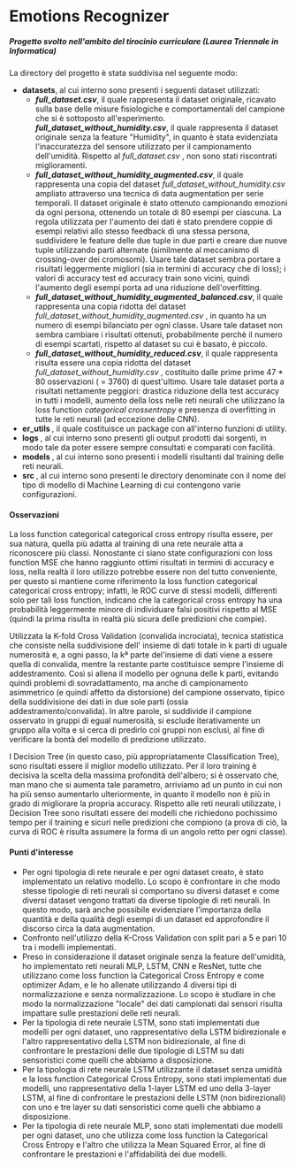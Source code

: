 <h1>
    Emotions Recognizer
</h1>

<h5>
    Progetto svolto nell'ambito del tirocinio curriculare <i>(Laurea Triennale in Informatica)</i>
</h5>


<p>

La directory del progetto è stata suddivisa nel seguente modo:

</p>

<ul>
	<li>
		<b>datasets</b>, al cui interno sono presenti i seguenti dataset utilizzati:
		<ul>
			<li>
				<i><b>full_dataset.csv</b></i>, il quale rappresenta il dataset originale, ricavato sulla base delle misure fisiologiche e comportamentali del campione che si è sottoposto all'esperimento.
			</li>
				<i><b>full_dataset_without_humidity.csv</b></i>, il quale rappresenta il dataset originale senza la feature "Humidity", in quanto è stata evidenziata l'inaccuratezza del sensore utilizzato per il campionamento dell'umidità. Rispetto al <i> full_dataset.csv </i>, non sono stati riscontrati miglioramenti.			
			<li>
				<i><b>full_dataset_without_humidity_augmented.csv</b></i>, il quale rappresenta una copia del dataset <i> full_dataset_without_humidity.csv </i> ampliato attraverso una tecnica di data augmentation per serie temporali. Il dataset originale è stato ottenuto campionando emozioni da ogni persona, ottenendo un totale di 80 esempi per ciascuna. La regola utilizzata per l'aumento dei dati è stato prendere coppie di esempi relativi allo stesso feedback di una stessa persona, suddividere le feature delle due tuple in due parti e creare due nuove tuple utilizzando parti alternate (similmente al meccanismo di crossing-over dei cromosomi). Usare tale dataset sembra portare a risultati leggermente migliori (sia in termini di accuracy che di loss); i valori di accuracy test ed accuracy train sono vicini, quindi l'aumento degli esempi porta ad una riduzione dell'overfitting.
			</li>
			<li>
				<i><b>full_dataset_without_humidity_augmented_balanced.csv</b></i>, il quale rappresenta una copia ridotta del dataset <i> full_dataset_without_humidity_augmented.csv </i>, in quanto ha un numero di esempi bilanciato per ogni classe. Usare tale dataset non sembra cambiare i risultati ottenuti, probabilmente perchè il numero di esempi scartati, rispetto al dataset su cui è basato, è piccolo.
			</li>
			<li>
				<i><b>full_dataset_without_humidity_reduced.csv</b></i>, il quale rappresenta risulta essere una copia ridotta del dataset <i> full_dataset_without_humidity.csv </i>, costituito dalle prime prime 47 * 80 osservazioni ( = 3760) di quest'ultimo. Usare tale dataset porta a risultati nettamente peggiori: drastica riduzione della test accuracy in tutti i modelli, aumento della loss nelle reti neurali che utilizzano la loss function <i> categorical crossentropy </i> e presenza di overfitting in tutte le reti neurali (ad eccezione delle CNN).
			</li>
		</ul>		
	</li>
	<li>
		<b> er_utils </b>, il quale costituisce un package con all'interno funzioni di utility.	
	</li>
	<li>
		<b> logs </b>, al cui interno sono presenti gli output prodotti dai sorgenti, in modo tale da poter essere sempre consultati e comparati con facilità.	
	</li>
	<li>
		<b> models </b>, al cui interno sono presenti i modelli risultanti dal training delle reti neurali.	
	</li>
	<li>
		<b> src </b>, al cui interno sono presenti le directory denominate con il nome del tipo di modello di Machine Learning di cui contengono varie configurazioni.
	</li>
</ul>

<h4>
    Osservazioni
</h4>

<p>
La loss function categorical categorical cross entropy risulta essere, per sua natura, quella più adatta al training di una rete neurale atta a riconoscere più classi. Nonostante ci siano state configurazioni con loss function MSE che hanno raggiunto ottimi risultati in termini di accuracy e loss, nella realtà il loro utilizzo potrebbe essere non del tutto conveniente, per questo si mantiene come riferimento la loss function categorical categorical cross entropy; infatti, le ROC curve  di stessi modelli, differenti solo per tali loss function, indicano che la categorical cross entropy ha una probabilità leggermente minore di individuare falsi positivi rispetto al MSE (quindi la prima risulta in realtà più sicura delle predizioni che compie).
</p>
<p>
Utilizzata la K-fold Cross Validation (convalida incrociata), tecnica statistica che consiste nella suddivisione dell' insieme di dati totale in k parti di uguale numerosità e, a ogni passo, la kª parte del'insieme di dati viene a essere quella di convalida, mentre la restante parte costituisce sempre l'insieme di addestramento. Così si allena il modello per ognuna delle k parti, evitando quindi problemi di sovradattamento, ma anche di campionamento asimmetrico (e quindi affetto da distorsione) del campione osservato, tipico della suddivisione dei dati in due sole parti (ossia addestramento/convalida). In altre parole, si suddivide il campione osservato in gruppi di egual numerosità, si esclude iterativamente un gruppo alla volta e si cerca di predirlo coi gruppi non esclusi, al fine di verificare la bontà del modello di predizione utilizzato. 
</p>
<p>
I Decision Tree (in questo caso, più appropriatamente Classification Tree), sono risultati essere il miglior modello utilizzato. Per il loro training è decisiva la scelta della massima profondità dell'albero; si è osservato che, man mano che si aumenta tale parametro, arriviamo ad un punto in cui non ha più senso aumentarlo ulteriormente, in quanto il modello non è più in grado di migliorare la propria accuracy. Rispetto alle reti neurali utilizzate, i Decision Tree sono risultati essere dei modelli che richiedono pochissimo tempo per il training e sicuri nelle predizioni che compiono (a prova di ciò, la curva di ROC è risulta assumere la forma di un angolo retto per ogni classe). 
</p> 

<h4>
    Punti d'interesse
</h4>

<ul>
    <li>
        Per ogni tipologia di rete neurale e per ogni dataset creato, è stato implementato un relativo modello. Lo scopo è confrontare in che modo stesse tipologie di reti neurali si comportano su diversi dataset e come diversi dataset vengono trattati da diverse tipologie di reti neurali. In questo modo, sarà anche possibile evidenziare l'importanza della quantità e della qualità degli esempi di un dataset ed approfondire il discorso circa la data augmentation.
    </li>
    <li>
        Confronto nell'utilizzo della K-Cross Validation con split pari a 5 e pari 10 tra i modelli implementati.
    </li>
    <li>
        Preso in considerazione il dataset originale senza la feature dell'umidità, ho implementato reti neurali MLP, LSTM, CNN e ResNet, tutte che utilizzano come loss function la Categorical Cross Entropy e come optimizer Adam, e le ho allenate utilizzando 4 diversi tipi di normalizzazione e senza normalizzazione. Lo scopo è studiare in che modo la normalizzazione "locale" dei dati campionati dai sensori risulta impattare sulle prestazioni delle reti neurali.
    </li>
    <li>
        Per la tipologia di rete neurale LSTM, sono stati implementati due modelli per ogni dataset, uno rappresentativo della LSTM bidirezionale e l'altro rappresentativo della LSTM non bidirezionale, al fine di confrontare le prestazioni delle due tipologie di LSTM su dati sensoristici come quelli che abbiamo a disposizione.
    </li>
    <li>
        Per la tipologia di rete neurale LSTM utilizzante il dataset senza umidità e la loss function Categorical Cross Entropy, sono stati implementati due modelli, uno rappresentativo della 1-layer LSTM ed uno della 3-layer LSTM, al fine di confrontare le prestazioni delle LSTM (non bidirezionali) con uno e tre layer su dati sensoristici come quelli che abbiamo a disposizione.
    </li>
    <li>
        Per la tipologia di rete neurale MLP, sono stati implementati due modelli per ogni dataset, uno che utilizza come loss function la Categorical Cross Entropy e l'altro che utilizza la Mean Squared Error, al fine di confrontare le prestazioni e l'affidabilità dei due modelli.
    </li>
</ul>